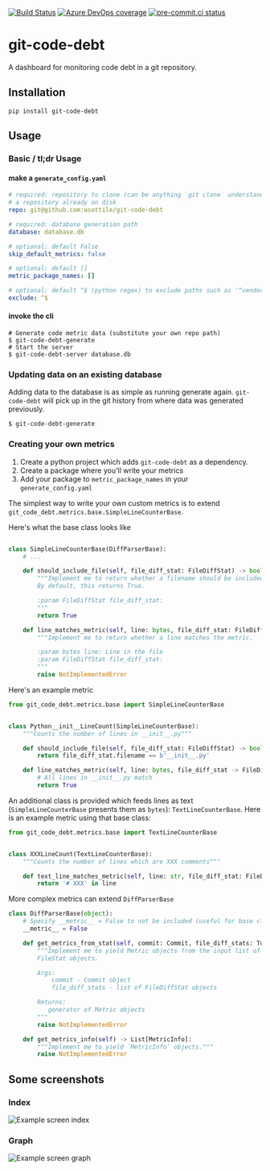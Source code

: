 [![Build Status](https://asottile.visualstudio.com/asottile/_apis/build/status/asottile.git-code-debt?branchName=main)](https://asottile.visualstudio.com/asottile/_build/latest?definitionId=16&branchName=main)
[![Azure DevOps coverage](https://img.shields.io/azure-devops/coverage/asottile/asottile/16/main.svg)](https://dev.azure.com/asottile/asottile/_build/latest?definitionId=16&branchName=main)
[![pre-commit.ci status](https://results.pre-commit.ci/badge/github/asottile/git-code-debt/main.svg)](https://results.pre-commit.ci/latest/github/asottile/git-code-debt/main)

git-code-debt
=============

A dashboard for monitoring code debt in a git repository.


## Installation

`pip install git-code-debt`


## Usage


### Basic / tl;dr Usage

#### make a `generate_config.yaml`

```yaml
# required: repository to clone (can be anything `git clone` understands) even
# a repository already on disk
repo: git@github.com:asottile/git-code-debt

# required: database generation path
database: database.db

# optional: default False
skip_default_metrics: false

# optional: default []
metric_package_names: []

# optional: default ^$ (python regex) to exclude paths such as '^vendor/'
exclude: ^$
```

#### invoke the cli

```
# Generate code metric data (substitute your own repo path)
$ git-code-debt-generate
# Start the server
$ git-code-debt-server database.db
```

### Updating data on an existing database

Adding data to the database is as simple as running generate again.
`git-code-debt` will pick up in the git history from where data was generated
previously.

```
$ git-code-debt-generate
```

### Creating your own metrics

1. Create a python project which adds `git-code-debt` as a dependency.
2. Create a package where you'll write your metrics
3. Add your package to `metric_package_names` in your `generate_config.yaml`


The simplest way to write your own custom metrics is to extend
`git_code_debt.metrics.base.SimpleLineCounterBase`.


Here's what the base class looks like

```python

class SimpleLineCounterBase(DiffParserBase):
    # ...

    def should_include_file(self, file_diff_stat: FileDiffStat) -> bool:
        """Implement me to return whether a filename should be included.
        By default, this returns True.

        :param FileDiffStat file_diff_stat:
        """
        return True

    def line_matches_metric(self, line: bytes, file_diff_stat: FileDiffStat) -> bool:
        """Implement me to return whether a line matches the metric.

        :param bytes line: Line in the file
        :param FileDiffStat file_diff_stat:
        """
        raise NotImplementedError
```

Here's an example metric

```python
from git_code_debt.metrics.base import SimpleLineCounterBase


class Python__init__LineCount(SimpleLineCounterBase):
    """Counts the number of lines in __init__.py"""

    def should_include_file(self, file_diff_stat: FileDiffStat) -> bool:
        return file_diff_stat.filename == b'__init__.py'

    def line_matches_metric(self, line: bytes, file_diff_stat -> FileDiffStat) -> bool:
        # All lines in __init__.py match
        return True
```

An additional class is provided which feeds lines as text
(`SimpleLineCounterBase` presents them as `bytes`): `TextLineCounterBase`.
Here is an example metric using that base class:

```python
from git_code_debt.metrics.base import TextLineCounterBase


class XXXLineCount(TextLineCounterBase):
    """Counts the number of lines which are XXX comments"""

    def text_line_matches_metric(self, line: str, file_diff_stat: FileDiffStat) -> bool:
        return '# XXX' in line
```

More complex metrics can extend `DiffParserBase`

```python
class DiffParserBase(object):
    # Specify __metric__ = False to not be included (useful for base classes)
    __metric__ = False

    def get_metrics_from_stat(self, commit: Commit, file_diff_stats: Tuple[FileDiffStat, ...]) -> bool:
        """Implement me to yield Metric objects from the input list of
        FileStat objects.

        Args:
            commit - Commit object
            file_diff_stats - list of FileDiffStat objects

        Returns:
           generator of Metric objects
        """
        raise NotImplementedError

    def get_metrics_info(self) -> List[MetricInfo]:
        """Implement me to yield `MetricInfo` objects."""
        raise NotImplementedError
```


## Some screenshots

### Index
![Example screen index](https://raw.githubusercontent.com/asottile/git-code-debt/main/img/debt_screen_1.png)

### Graph
![Example screen graph](https://raw.githubusercontent.com/asottile/git-code-debt/main/img/debt_screen_2.png)
